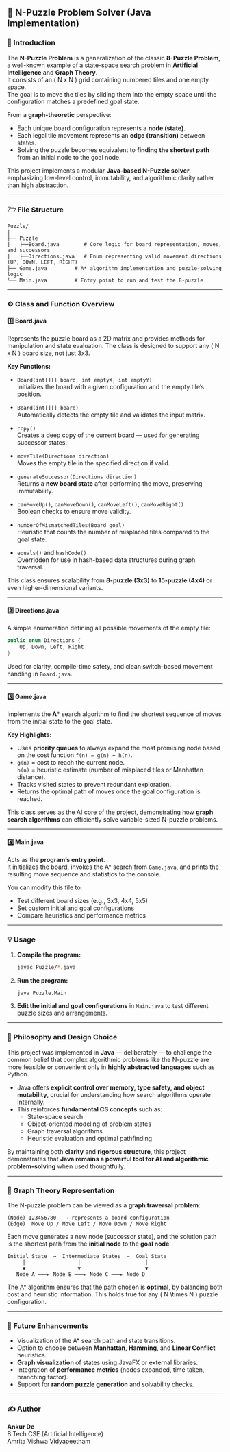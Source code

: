 ## 🧩 N-Puzzle Problem Solver (Java Implementation)

### 📖 Introduction

The **N-Puzzle Problem** is a generalization of the classic **8-Puzzle Problem**, a well-known example of a state-space search problem in **Artificial Intelligence** and **Graph Theory**.  
It consists of an \( N x N \) grid containing numbered tiles and one empty space.  
The goal is to move the tiles by sliding them into the empty space until the configuration matches a predefined goal state.

From a **graph-theoretic** perspective:
- Each unique board configuration represents a **node (state)**.  
- Each legal tile movement represents an **edge (transition)** between states.  
- Solving the puzzle becomes equivalent to **finding the shortest path** from an initial node to the goal node.

This project implements a modular **Java-based N-Puzzle solver**, emphasizing low-level control, immutability, and algorithmic clarity rather than high abstraction.

---

### 🗁 File Structure

```
Puzzle/
│
├── Puzzle
|   ├──Board.java        # Core logic for board representation, moves, and successors
|   ├──Directions.java   # Enum representing valid movement directions (UP, DOWN, LEFT, RIGHT)
├── Game.java         # A* algorithm implementation and puzzle-solving logic
└── Main.java         # Entry point to run and test the 8-puzzle
```

---

### ⚙️ Class and Function Overview

#### **1️⃣ Board.java**
Represents the puzzle board as a 2D matrix and provides methods for manipulation and state evaluation. The class is designed to support any \( N x N \) board size, not just 3x3.

**Key Functions:**
- `Board(int[][] board, int emptyX, int emptyY)`  
  Initializes the board with a given configuration and the empty tile’s position.

- `Board(int[][] board)`  
  Automatically detects the empty tile and validates the input matrix.

- `copy()`  
  Creates a deep copy of the current board — used for generating successor states.

- `moveTile(Directions direction)`  
  Moves the empty tile in the specified direction if valid.

- `generateSuccessor(Directions direction)`  
  Returns a **new board state** after performing the move, preserving immutability.

- `canMoveUp()`, `canMoveDown()`, `canMoveLeft()`, `canMoveRight()`  
  Boolean checks to ensure move validity.

- `numberOfMismatchedTiles(Board goal)`  
  Heuristic that counts the number of misplaced tiles compared to the goal state.

- `equals()` and `hashCode()`  
  Overridden for use in hash-based data structures during graph traversal.

This class ensures scalability from **8-puzzle (3x3)** to **15-puzzle (4x4)** or even higher-dimensional variants.

---

#### **2️⃣ Directions.java**
A simple enumeration defining all possible movements of the empty tile:
```java
public enum Directions {
    Up, Down, Left, Right
}
```

Used for clarity, compile-time safety, and clean switch-based movement handling in `Board.java`.

---

#### **3️⃣ Game.java**
Implements the **A*** search algorithm to find the shortest sequence of moves from the initial state to the goal state.

**Key Highlights:**
- Uses **priority queues** to always expand the most promising node based on the cost function `f(n) = g(n) + h(n)`.
- `g(n)` = cost to reach the current node.  
  `h(n)` = heuristic estimate (number of misplaced tiles or Manhattan distance).
- Tracks visited states to prevent redundant exploration.
- Returns the optimal path of moves once the goal configuration is reached.

This class serves as the AI core of the project, demonstrating how **graph search algorithms** can efficiently solve variable-sized N-puzzle problems.

---

#### **4️⃣ Main.java**
Acts as the **program’s entry point**.  
It initializes the board, invokes the A* search from `Game.java`, and prints the resulting move sequence and statistics to the console.

You can modify this file to:
- Test different board sizes (e.g., 3x3, 4x4, 5x5)
- Set custom initial and goal configurations
- Compare heuristics and performance metrics

---

### 💡 Usage

1. **Compile the program:**
   ```bash
   javac Puzzle/*.java
   ```

2. **Run the program:**
   ```bash
   java Puzzle.Main
   ```

3. **Edit the initial and goal configurations** in `Main.java` to test different puzzle sizes and arrangements.

---

### 🧠 Philosophy and Design Choice

This project was implemented in **Java** — deliberately — to challenge the common belief that complex algorithmic problems like the N-puzzle are more feasible or convenient only in **highly abstracted languages** such as Python.

- Java offers **explicit control over memory, type safety, and object mutability**, crucial for understanding how search algorithms operate internally.
- This reinforces **fundamental CS concepts** such as:
  - State-space search  
  - Object-oriented modeling of problem states  
  - Graph traversal algorithms  
  - Heuristic evaluation and optimal pathfinding

By maintaining both **clarity** and **rigorous structure**, this project demonstrates that **Java remains a powerful tool for AI and algorithmic problem-solving** when used thoughtfully.

---

### 🧩 Graph Theory Representation

The N-puzzle problem can be viewed as a **graph traversal problem**:

```
(Node) 123456780   → represents a board configuration
(Edge)  Move Up / Move Left / Move Down / Move Right
```

Each move generates a new node (successor state), and the solution path is the shortest path from the **initial node** to the **goal node**.

```text
Initial State  →  Intermediate States  →  Goal State
     |                 |                     |
     ▼                 ▼                     ▼
   Node A ───► Node B ───► Node C ───► Node D
```

The A* algorithm ensures that the path chosen is **optimal**, by balancing both cost and heuristic information. This holds true for any \( N \times N \) puzzle configuration.

---

### 🚀 Future Enhancements
- Visualization of the A* search path and state transitions.  
- Option to choose between **Manhattan**, **Hamming**, and **Linear Conflict** heuristics.  
- **Graph visualization** of states using JavaFX or external libraries.  
- Integration of **performance metrics** (nodes expanded, time taken, branching factor).  
- Support for **random puzzle generation** and solvability checks.

---

### ✍️ Author
**Ankur De**  
B.Tech CSE (Artificial Intelligence)  
Amrita Vishwa Vidyapeetham